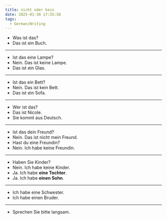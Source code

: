 ```yaml
---
title: nicht oder kein
date: 2025-01-30 17:55:58
tags:
  - German/Writing
---
```

- Was ist das?
- Das ist ein Buch.  
---
- Ist das eine Lampe?
- Nein. Das ist keine Lampe.
- Das ist ein Glas.
---
- Ist das ein Bett?
- Nein. Das ist kein Bett.
- Das ist ein Sofa.
---
- Wer ist das?
- Das ist Nicole.
- Sie kommt aus Deutsch.
---
- Ist das dein Freund?
- Nein. Das ist nicht mein Freund.
- Hast du eine Freundin?
- Nein. Ich habe keine Freundin.
---
- Haben Sie Kinder?
- Nein. Ich habe keine Kinder.
- Ja. Ich habe **eine Tochter**.
- Ja. Ich habe **einen Sohn**.
---
- Ich habe eine Schwester.
- Ich habe einen Bruder.
---
- Sprechen Sie bitte langsam.
